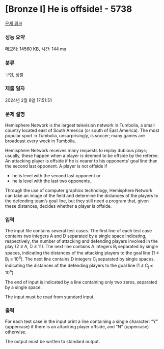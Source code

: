 # [Bronze I] He is offside! - 5738 

[문제 링크](https://www.acmicpc.net/problem/5738) 

### 성능 요약

메모리: 14560 KB, 시간: 144 ms

### 분류

구현, 정렬

### 제출 일자

2024년 2월 6일 17:51:51

### 문제 설명

<p>Hemisphere Network is the largest television network in Tumbolia, a small country located east of South America (or south of East America). The most popular sport in Tumbolia, unsurprisingly, is soccer; many games are broadcast every week in Tumbolia.</p>

<p>Hemisphere Network receives many requests to replay dubious plays; usually, these happen when a player is deemed to be offside by the referee. An attacking player is offside if he is nearer to his opponents’ goal line than the second last opponent. A player is not offside if</p>

<ul>
	<li>he is level with the second last opponent or</li>
	<li>he is level with the last two opponents.</li>
</ul>

<p>Through the use of computer graphics technology, Hemisphere Network can take an image of the field and determine the distances of the players to the defending team’s goal line, but they still need a program that, given these distances, decides whether a player is offside.</p>

### 입력 

 <p>The input file contains several test cases. The first line of each test case contains two integers A and D separated by a single space indicating, respectively, the number of attacking and defending players involved in the play (2 ≤ A, D ≤ 11). The next line contains A integers B<sub>i</sub> separated by single spaces, indicating the distances of the attacking players to the goal line (1 ≤ B<sub>i</sub> ≤ 10<sup>4</sup>). The next line contains D integers C<sub>j</sub> separated by single spaces, indicating the distances of the defending players to the goal line (1 ≤ C<sub>j</sub> ≤ 10<sup>4</sup>).</p>

<p>The end of input is indicated by a line containing only two zeros, separated by a single space.</p>

<p>The input must be read from standard input.</p>

### 출력 

 <p>For each test case in the input print a line containing a single character: “Y” (uppercase) if there is an attacking player offside, and “N” (uppercase) otherwise.</p>

<p>The output must be written to standard output.</p>

